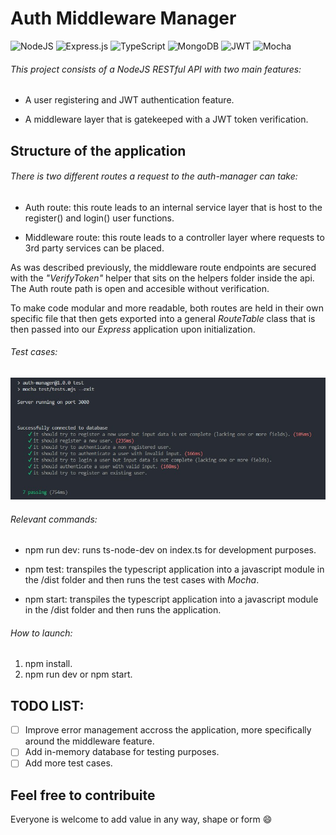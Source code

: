 # Auth Middleware Manager
![NodeJS](https://img.shields.io/badge/node.js-6DA55F?style=for-the-badge&logo=node.js&logoColor=white) ![Express.js](https://img.shields.io/badge/express.js-%23404d59.svg?style=for-the-badge&logo=express&logoColor=%2361DAFB) ![TypeScript](https://img.shields.io/badge/typescript-%23007ACC.svg?style=for-the-badge&logo=typescript&logoColor=white) ![MongoDB](https://img.shields.io/badge/MongoDB-%234ea94b.svg?style=for-the-badge&logo=mongodb&logoColor=white) ![JWT](https://img.shields.io/badge/JWT-black?style=for-the-badge&logo=JSON%20web%20tokens) ![Mocha](https://img.shields.io/badge/-mocha-%238D6748?style=for-the-badge&logo=mocha&logoColor=white)<br>

###### *This project consists of a NodeJS RESTful API with two main features:* <br>

* A user registering and JWT authentication feature.

* A middleware layer that is gatekeeped with a JWT token verification.

## Structure of the application

###### *There is two different routes a request to the auth-manager can take:* <br>

* Auth route: this route leads to an internal service layer that is host to the register() and login() user functions.

* Middleware route: this route leads to a controller layer where requests to 3rd party services can be placed.

As was described previously, the middleware route endpoints are secured with the _"VerifyToken"_ helper that sits on the helpers folder inside the api. The Auth route path is open and accesible without verification.

To make code modular and more readable, both routes are held in their own specific file that then gets exported into a general _RouteTable_ class that is then passed into our _Express_ application upon initialization.

###### *Test cases:* <br>

![Image](/test/test-cases.png)

###### *Relevant commands:* <br>

* npm run dev: runs ts-node-dev on index.ts for development purposes.

* npm test: transpiles the typescript application into a javascript module in the /dist folder and then runs the test cases with _Mocha_.

* npm start: transpiles the typescript application into a javascript module in the /dist folder and then runs the application.

###### *How to launch:* <br>

1. npm install.
2. npm run dev or npm start.

## TODO LIST: <br>

- [ ] Improve error management accross the application, more specifically around the middleware feature.
- [ ] Add in-memory database for testing purposes.
- [ ] Add more test cases.

## Feel free to contribuite

Everyone is welcome to add value in any way, shape or form :smile:
